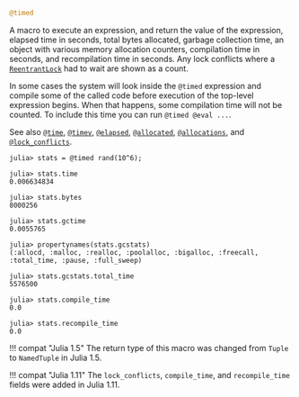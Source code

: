 ```julia
@timed
```

A macro to execute an expression, and return the value of the expression, elapsed time in seconds, total bytes allocated, garbage collection time, an object with various memory allocation counters, compilation time in seconds, and recompilation time in seconds. Any lock conflicts where a [`ReentrantLock`](@ref) had to wait are shown as a count.

In some cases the system will look inside the `@timed` expression and compile some of the called code before execution of the top-level expression begins. When that happens, some compilation time will not be counted. To include this time you can run `@timed @eval ...`.

See also [`@time`](@ref), [`@timev`](@ref), [`@elapsed`](@ref), [`@allocated`](@ref), [`@allocations`](@ref), and [`@lock_conflicts`](@ref).

```julia-repl
julia> stats = @timed rand(10^6);

julia> stats.time
0.006634834

julia> stats.bytes
8000256

julia> stats.gctime
0.0055765

julia> propertynames(stats.gcstats)
(:allocd, :malloc, :realloc, :poolalloc, :bigalloc, :freecall, :total_time, :pause, :full_sweep)

julia> stats.gcstats.total_time
5576500

julia> stats.compile_time
0.0

julia> stats.recompile_time
0.0

```

!!! compat "Julia 1.5"
    The return type of this macro was changed from `Tuple` to `NamedTuple` in Julia 1.5.


!!! compat "Julia 1.11"
    The `lock_conflicts`, `compile_time`, and `recompile_time` fields were added in Julia 1.11.

